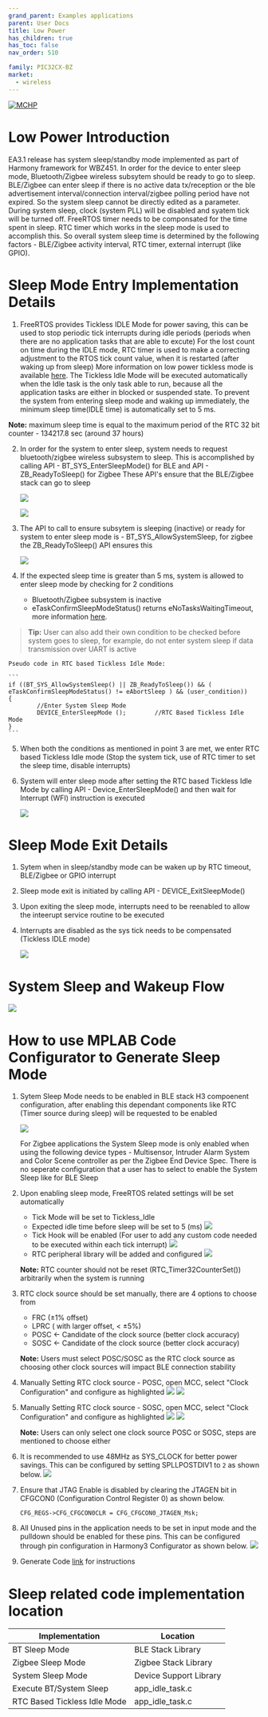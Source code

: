 ```yaml
---
grand_parent: Examples applications
parent: User Docs
title: Low Power
has_children: true
has_toc: false
nav_order: 510

family: PIC32CX-BZ
market:
  - wireless
---
```


[![MCHP](https://www.microchip.com/ResourcePackages/Microchip/assets/dist/images/logo.png)](https://www.microchip.com)
#  **Low Power Introduction** 

EA3.1 release has system sleep/standby mode implemented as part of Harmony framework for WBZ451. In order for the device to enter sleep mode, Bluetooth/Zigbee wireless subsytem should be ready to go to sleep. BLE/Zigbee can enter sleep if there is no active data tx/reception or the ble advertisement interval/connection interval/zigbee polling period have not expired. So the system sleep cannot be directly edited as a parameter.
During system sleep, clock (system PLL) will be disabled and syatem tick will be turned off. FreeRTOS timer needs to be componsated for the time spent in sleep. RTC timer which works in the sleep mode is used to accomplish this. So overall system sleep time is determined by the following factors - BLE/Zigbee activity interval, RTC timer, external interrupt (like GPIO). 

#  **Sleep Mode Entry Implementation Details**
1. FreeRTOS provides Tickless IDLE Mode for power saving, this can be used to stop periodic tick interrupts during idle periods (periods when there are no application tasks that are able to excute)
For the lost count on time during the IDLE mode, RTC timer is used to make a correcting adjustment to the RTOS tick count value, when it is restarted (after waking up from sleep)
More information on low power tickless mode is available [here](https://www.freertos.org/low-power-tickless-rtos.html). The Tickless Idle Mode will be executed automatically when the Idle task is the only task able to run, because all the application tasks are either in blocked or suspended state. To prevent the system from entering sleep mode and waking up immediately, the minimum sleep time(IDLE time) is automatically set to 5 ms.

**Note:** maximum sleep time is equal to the maximum period of the RTC 32 bit counter - 134217.8 sec (around 37 hours)

2. In order for the system to enter sleep, system needs to request bluetooth/zigbee wireless subsystem to sleep. This is accomplished by calling API - BT_SYS_EnterSleepMode() for BLE and API - ZB_ReadyToSleep() for Zigbee
These API's ensure that the BLE/Zigbee stack can go to sleep

	![](media/ble_lp1.PNG)

	![](media/ble_lp13.PNG)

3. The API to call to ensure subsytem is sleeping (inactive) or ready for system to enter sleep mode is  - BT_SYS_AllowSystemSleep, for zigbee the ZB_ReadyToSleep() API ensures this

	![](media/ble_lp2.PNG)

4. If the expected sleep time is greater than 5 ms, system is allowed to enter sleep mode by checking for 2 conditions 
	- Bluetooth/Zigbee subsystem is inactive 
	- eTaskConfirmSleepModeStatus() returns eNoTasksWaitingTimeout, more information [here](https://www.freertos.org/eTaskConfirmSleepModeStatus.html).
> **Tip:** User can also add their own condition to be checked before system goes to sleep, for example, do not enter system sleep if data transmission over UART is active

	Pseudo code in RTC based Tickless Idle Mode:

	```
	if ((BT_SYS_AllowSystemSleep() || ZB_ReadyToSleep()) && ( eTaskConfirmSleepModeStatus() != eAbortSleep ) && (user_condition))
	{
	        //Enter System Sleep Mode
	        DEVICE_EnterSleepMode ();        //RTC Based Tickless Idle Mode       
	}
	```


5. When both the conditions as mentioned in point 3 are met, we enter RTC based Tickless Idle mode (Stop the system tick, use of RTC timer to set the sleep time, disable interrupts)

6. System will enter sleep mode after setting the RTC based Tickless Idle Mode by calling API - Device_EnterSleepMode() and then wait for Interrupt (WFI) instruction is executed 

	 ![](media/ble_lp3.PNG)

#  **Sleep Mode Exit Details**

1. Sytem when in sleep/standby mode can be waken up by RTC timeout, BLE/Zigbee or GPIO interrupt

2. Sleep mode exit is initiated by calling API - DEVICE_ExitSleepMode()

3. Upon exiting the sleep mode, interrupts need to be reenabled to allow the inteerupt service routine to be executed

4. Interrupts are disabled as the sys tick needs to be compensated (Tickless IDLE mode)

	 ![](media/ble_lp4.PNG)

# **System Sleep and Wakeup Flow**

![](media/ble_lp12.PNG)

# **How to use MPLAB Code Configurator to Generate Sleep Mode**

1. Sytem Sleep Mode needs to be enabled in BLE stack H3 compoenent configuration, after enabling this dependant components like RTC (Timer source during sleep) will be requested to be enabled

	 ![](media/ble_lp5.PNG)

	 For Zigbee applications the System Sleep mode is only enabled when using the following device types - Multisensor, Intruder Alarm System and Color Scene controller as per the Zigbee End Device Spec. There is no seperate configuration that a user has to select to enable the System Sleep like for BLE Sleep

2. Upon enabling sleep mode, FreeRTOS related settings will be set automatically
	- Tick Mode will be set to Tickless_Idle
	- Expected idle time before sleep will be set to 5 (ms)
	 ![](media/ble_lp6.PNG)
	- Tick Hook will be enabled (For user to add any custom code needed to be executed within each tick interrupt)
	 ![](media/ble_lp7.PNG)
	- RTC peripheral library will be added and configured 
	 ![](media/ble_lp7.PNG)

	**Note:** RTC counter should not be reset (RTC_Timer32CounterSet()) arbitrarily when the system is running

3. RTC clock source should be set manually, there are 4 options to choose from
	 - FRC (±1% offset)
	 - LPRC ( with larger offset, < ±5%)
	 - POSC  <- Candidate of the clock source (better clock accuracy)
	 - SOSC <- Candidate of the clock source (better clock accuracy)

	**Note:** Users must select POSC/SOSC as the RTC clock source as choosing other clock sources will impact BLE connection stability

4. Manually Setting RTC clock source - POSC, open MCC, select "Clock Configuration" and configure as highlighted
   ![](media/ble_lp10.PNG)
	 ![](media/ble_lp9.PNG)

5. Manually Setting RTC clock source - SOSC, open MCC, select "Clock Configuration" and configure as highlighted
   ![](media/ble_lp10.PNG)
	 ![](media/ble_lp11.PNG)

	**Note:** Users can only select one clock source POSC or SOSC, steps are mentioned to choose either

6. It is recommended to use 48MHz as SYS_CLOCK for better power savings. This can be configured by setting SPLLPOSTDIV1 to `2` as shown below.
   ![](media/lowpower_user_action7.png)

7. Ensure that JTAG Enable is disabled by clearing the JTAGEN bit in CFGCON0 (Configuration Control Register 0) as shown below.

   `CFG_REGS->CFG_CFGCON0CLR = CFG_CFGCON0_JTAGEN_Msk;`

8. All Unused pins in the application needs to be set in input mode and the pulldown should be enabled for these pins. This can be configured through pin configuration in Harmony3 Configurator as shown below.
   ![](media/lowpower_user_action6.png)

9. Generate Code [link](generate_code.md) for instructions


# **Sleep related code implementation location**


  |**Implementation**                    | **Location**           |
  |--------------------------------------| -----------------------|
  |BT Sleep Mode                         | BLE Stack Library      |
  |Zigbee Sleep Mode                     | Zigbee Stack Library
  |System Sleep Mode                     | Device Support Library |
  |Execute BT/System Sleep               | app_idle_task.c        |
  |RTC Based Tickless Idle Mode          | app_idle_task.c        |


